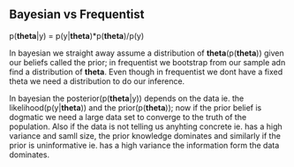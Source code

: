 ## Bayesian vs Frequentist

p(**theta**|y) = p(y|**theta**)*p(**theta**)/p(y)

In bayesian we straight away assume a distribution of **theta**(p(**theta**)) given our beliefs called the prior; in frequentist we bootstrap from our sample adn find a distribution of **theta**. Even though in frequentist we dont have a fixed theta we need a distribution to do our inference. 
 
In bayesian the posterior(p(**theta**|y)) depends on the data ie. the likelihood(p(y|**theta**)) and the prior(p(**theta**)); now if the prior belief is dogmatic we need a large data set to converge to the truth of the population. Also if the data is not telling us anyhting concrete ie. has a high variance and samll size, the prior knowledge dominates and similarly if the prior is uninformative ie. has a high variance the information form the data dominates.
